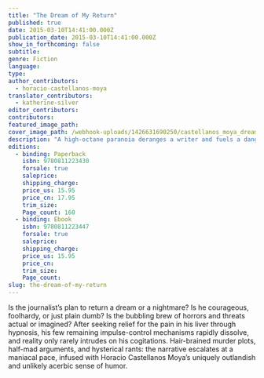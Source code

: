 ```yaml
---
title: "The Dream of My Return"
published: true
date: 2015-03-10T14:41:00.000Z
publication_date: 2015-03-10T14:41:00.000Z
show_in_forthcoming: false
subtitle:
genre: Fiction
language:
type:
author_contributors:
  - horacio-castellanos-moya
translator_contributors:
  - katherine-silver
editor_contributors:
contributors:
featured_image_path:
cover_image_path: /webhook-uploads/1426631690250/castellanos_moya_dream_cover.jpg
description: "A high-octane paranoia deranges a writer and fuels a dangerous plan to return home to El Salvador at the tail end of its long civil war. "
editions:
  - binding: Paperback
    isbn: 9780811223430
    forsale: true
    saleprice:
    shipping_charge:
    price_us: 15.95
    price_cn: 17.95
    trim_size:
    Page_count: 160
  - binding: Ebook
    isbn: 9780811223447
    forsale: true
    saleprice:
    shipping_charge:
    price_us: 15.95
    price_cn:
    trim_size:
    Page_count:
slug: the-dream-of-my-return
---
```


Is the journalist’s plan to return a dream or a nightmare? Is he courageous, foolhardy, or just plain dumb? Is the bubbling brew of horrors and threats actual or imagined? After seeking relief for the pain in his liver through hypnosis, his few remaining impulse-control mechanisms rapidly dissolve, and reality only rarely intrudes on his cogitations. Hair-brained murder plots, half-mad arguments, and hysterical rants: the narrative escalates at a maniacal pace, infused with Horacio Castellanos Moya’s uniquely outlandish and unlikely acerbic sense of humor.

